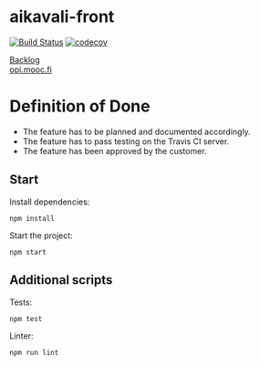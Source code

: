 # aikavali-front
[![Build Status](https://travis-ci.org/ohtu-aikavali2/aikavali2-front.svg?branch=master)](https://travis-ci.org/ohtu-aikavali2/aikavali2-front)
[![codecov](https://codecov.io/gh/ohtu-aikavali2/aikavali2-front/branch/master/graph/badge.svg)](https://codecov.io/gh/ohtu-aikavali2/aikavali2-front)

[Backlog](https://docs.google.com/spreadsheets/d/15_vCkjjTOUxaQN1zxxQHbL1P8U5bj6oboSiP0_snezE/edit?usp=sharing)  
[opi.mooc.fi](https://opi.mooc.fi/)

# Definition of Done

- The feature has to be planned and documented accordingly.
- The feature has to pass testing on the Travis CI server.
- The feature has been approved by the customer.

## Start  
Install dependencies:

```npm install```

Start the project:

```npm start```

## Additional scripts
Tests:

```npm test```

Linter:

```npm run lint```
